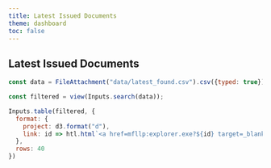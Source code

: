 ```yaml
---
title: Latest Issued Documents
theme: dashboard
toc: false
---
```


## Latest Issued Documents

```js
const data = FileAttachment("data/latest_found.csv").csv({typed: true});
```

```js
const filtered = view(Inputs.search(data));

```


```js
Inputs.table(filtered, {
  format: {
    project: d3.format("d"),
    link: id => htl.html`<a href=mfllp:explorer.exe?${id} target=_blank>🔗</a>`
  },
  rows: 40
})
```
